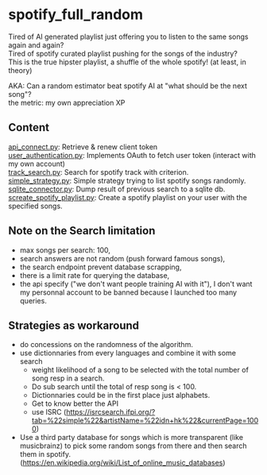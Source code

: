 # spotify_full_random

Tired of AI generated playlist just offering you to listen to the same songs
again and again?  
Tired of spotify curated playlist pushing for the songs of the industry?  
This is the true hipster playlist, a shuffle of the whole spotify! (at least, in theory)  

AKA: Can a random estimator beat spotify AI at "what should be the next song"?  
the metric: my own appreciation XP

## Content

<ins>api_connect.py</ins>: Retrieve & renew client token  
<ins>user_authentication.py</ins>: Implements OAuth to fetch user token (interact with my own account)     
<ins>track_search.py</ins>: Search for spotify track with criterion.    
<ins>simple_strategy.py</ins>: Simple strategy trying to list spotify songs randomly.  
<ins>sqlite_connector.py</ins>: Dump result of previous search to a sqlite db.
<ins>screate_spotify_playlist.py</ins>: Create a spotify playlist on your user with the specified songs.

## Note on the Search limitation

- max songs per search: 100,
- search answers are not random (push forward famous songs),
- the search endpoint prevent database scrapping,
- there is a limit rate for querying the database,
- the api specify ("we don't want people training AI with it"), 
I don't want my personnal account to be banned because I launched too many queries.

## Strategies as workaround

- do concessions on the randomness of the algorithm.
- use dictionnaries from every languages and combine it with some search
    - weight likelihood of a song to be selected with the total number of song 
    resp in a search. 
    - Do sub search until the total of resp song is < 100.
    - Dictionnaries could be in the first place just alphabets.
    - Get to know better the API
    - use ISRC (https://isrcsearch.ifpi.org/?tab=%22simple%22&artistName=%22idn+hk%22&currentPage=1000)
- Use a third party database for songs which is more transparent (like musicbrainz)
to pick some random songs from there and then search them in spotify. (https://en.wikipedia.org/wiki/List_of_online_music_databases)